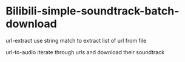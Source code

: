 # Bilibili-simple-soundtrack-batch-download
url-extract use string match to extract list of url from file

url-to-audio iterate through urls and download their soundtrack

